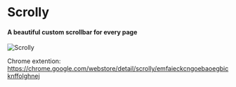 # Scrolly
#### A beautiful custom scrollbar for every page
![Scrolly](https://raw.github.com/Zolmeister/Scrolly/master/icon.png)

Chrome extention:
https://chrome.google.com/webstore/detail/scrolly/emfaieckcngoebaoegbicknffolghnej
